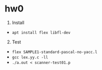 # hw0

1. Install
- `apt install flex libfl-dev`

2. Test
- `flex SAMPLE1-standard-pascal-no-yacc.l`
- `gcc lex.yy.c -ll`
- `./a.out < scanner-test01.p`
